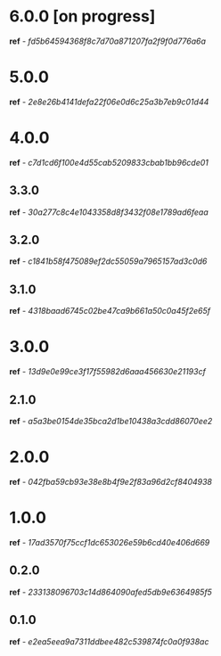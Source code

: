 # 6.0.0 [on progress]
**ref** - _fd5b64594368f8c7d70a871207fa2f9f0d776a6a_

# 5.0.0
**ref** - _2e8e26b4141defa22f06e0d6c25a3b7eb9c01d44_

# 4.0.0
**ref** - _c7d1cd6f100e4d55cab5209833cbab1bb96cde01_

## 3.3.0
**ref** - _30a277c8c4e1043358d8f3432f08e1789ad6feaa_

## 3.2.0
**ref** - _c1841b58f475089ef2dc55059a7965157ad3c0d6_

## 3.1.0
**ref** - _4318baad6745c02be47ca9b661a50c0a45f2e65f_

# 3.0.0
**ref** - _13d9e0e99ce3f17f55982d6aaa456630e21193cf_

## 2.1.0
**ref** - _a5a3be0154de35bca2d1be10438a3cdd86070ee2_

# 2.0.0
**ref** - _042fba59cb93e38e8b4f9e2f83a96d2cf8404938_

# 1.0.0
**ref** - _17ad3570f75ccf1dc653026e59b6cd40e406d669_

## 0.2.0
**ref** - _233138096703c14d864090afed5db9e6364985f5_

## 0.1.0
**ref** - _e2ea5eea9a7311ddbee482c539874fc0a0f938ac_
